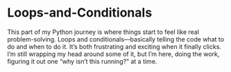 # Loops-and-Conditionals
This part of my Python journey is where things start to feel like real problem-solving. Loops and conditionals—basically telling the code what to do and when to do it. It’s both frustrating and exciting when it finally clicks. I’m still wrapping my head around some of it, but I’m here, doing the work, figuring it out one “why isn’t this running?” at a time.
